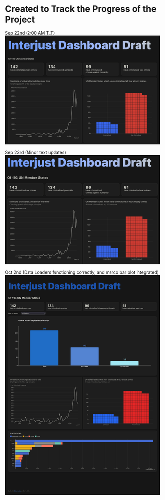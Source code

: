 # Created to Track the Progress of the Project
Sep 22nd (2:00 AM T_T)
![alt text](images/sep22.png)


Sep 23rd (Minor text updates)
![alt text](images/sep23.png)

Oct 2nd (Data Loaders functioning correctly, and marco bar plot integrated)
![alt text](images/oct2.png)